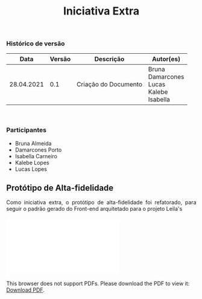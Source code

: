 # <center> Iniciativa Extra
<br>

### Histórico de versão
  
|Data | Versão | Descrição | Autor(es)
| -- | -- | -- | -- |
| 28.04.2021 | 0.1 | Criação do Documento | Bruna <br> Damarcones <br> Lucas <br> Kalebe <br> Isabella |


<br>
 
### Participantes
* Bruna Almeida
* Damarcones Porto
* Isabella Carneiro
* Kalebe Lopes
* Lucas Lopes

## Protótipo de Alta-fidelidade

<div align="justify">Como iniciativa extra, o protótipo de alta-fidelidade foi refatorado, para seguir o padrão gerado do Front-end arquitetado para o projeto Leila's</div><br>

<object data="../../img/Prototipo final.pdf" type="application/pdf" width="820px" height="400px">
<embed src="../../img/Prototipo final.pdf">
        <p>This browser does not support PDFs. Please download the PDF to view it: <a href="../../img/Prototipo final.pdf">Download PDF</a>.</p>
    </embed>
</object>
